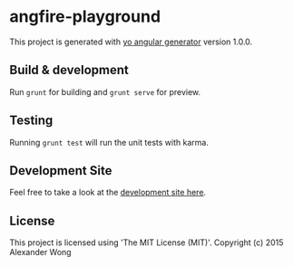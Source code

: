 # angfire-playground

This project is generated with [yo angular generator](https://github.com/yeoman/generator-angular)
version 1.0.0.

## Build & development

Run `grunt` for building and `grunt serve` for preview.

## Testing

Running `grunt test` will run the unit tests with karma.


## Development Site

Feel free to take a look at the [development site here](https://angfire-playground.firebaseapp.com/#/).

## License

This project is licensed using 'The MIT License (MIT)'. 
Copyright (c) 2015 Alexander Wong